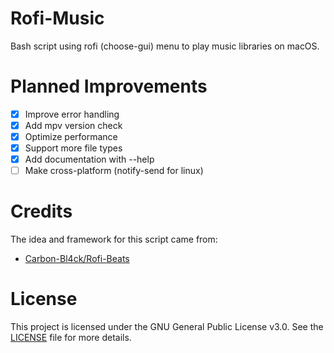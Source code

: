# Rofi-Music
Bash script using rofi (choose-gui) menu to play music libraries on macOS.

# Planned Improvements
- [x] Improve error handling
- [x] Add mpv version check
- [x] Optimize performance
- [x] Support more file types
- [x] Add documentation with --help
- [ ] Make cross-platform (notify-send for linux)

# Credits
The idea and framework for this script came from:
* [Carbon-Bl4ck/Rofi-Beats](https://github.com/Carbon-Bl4ck/Rofi-Beats)

# License
This project is licensed under the GNU General Public License v3.0. See the [LICENSE](LICENSE) file for more details.

